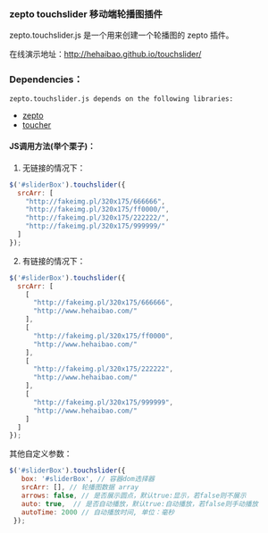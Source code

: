### zepto touchslider 移动端轮播图插件
 
zepto.touchslider.js 是一个用来创建一个轮播图的 zepto 插件。

  在线演示地址：http://hehaibao.github.io/touchslider/

### Dependencies：

    zepto.touchslider.js depends on the following libraries:

* [zepto](http://zeptojs.com/)
* [toucher](https://github.com/bh-lay/toucher)

#### JS调用方法(举个栗子)：

  1. 无链接的情况下：
  
  ```javascript
  $('#sliderBox').touchslider({
    srcArr: [
      "http://fakeimg.pl/320x175/666666",
      "http://fakeimg.pl/320x175/ff0000/",
      "http://fakeimg.pl/320x175/222222/",
      "http://fakeimg.pl/320x175/999999/"
    ]
  });
  ```
  
  2. 有链接的情况下：
  
  ```javascript
  $('#sliderBox').touchslider({
    srcArr: [
      [
        "http://fakeimg.pl/320x175/666666",
        "http://www.hehaibao.com/"
      ],
      [
        "http://fakeimg.pl/320x175/ff0000",
        "http://www.hehaibao.com/"
      ],
      [
        "http://fakeimg.pl/320x175/222222",
        "http://www.hehaibao.com/"
      ],
      [
        "http://fakeimg.pl/320x175/999999",
        "http://www.hehaibao.com/"
      ]
    ]
  });
  ```
  
  其他自定义参数：

  ```javascript
  $('#sliderBox').touchslider({
    box: '#sliderBox', // 容器dom选择器
    srcArr: [], // 轮播图数据 array
    arrows: false, // 是否展示圆点，默认true:显示，若false则不展示
    auto: true,  // 是否自动播放，默认true:自动播放，若false则手动播放
    autoTime: 2000 // 自动播放时间, 单位：毫秒
  });
  ```

